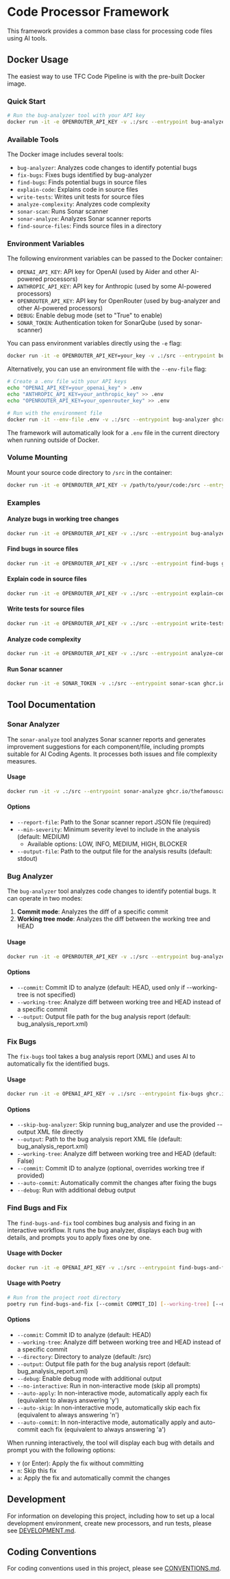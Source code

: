 # Code Processor Framework

This framework provides a common base class for processing code files using AI tools.

## Docker Usage

The easiest way to use TFC Code Pipeline is with the pre-built Docker image.

### Quick Start

```bash
# Run the bug-analyzer tool with your API key
docker run -it -e OPENROUTER_API_KEY -v .:/src --entrypoint bug-analyzer ghcr.io/thefamouscathq/tfc-code-pipeline
```

### Available Tools

The Docker image includes several tools:

- `bug-analyzer`: Analyzes code changes to identify potential bugs
- `fix-bugs`: Fixes bugs identified by bug-analyzer
- `find-bugs`: Finds potential bugs in source files
- `explain-code`: Explains code in source files
- `write-tests`: Writes unit tests for source files
- `analyze-complexity`: Analyzes code complexity
- `sonar-scan`: Runs Sonar scanner
- `sonar-analyze`: Analyzes Sonar scanner reports
- `find-source-files`: Finds source files in a directory

### Environment Variables

The following environment variables can be passed to the Docker container:

- `OPENAI_API_KEY`: API key for OpenAI (used by Aider and other AI-powered processors)
- `ANTHROPIC_API_KEY`: API key for Anthropic (used by some AI-powered processors)
- `OPENROUTER_API_KEY`: API key for OpenRouter (used by bug-analyzer and other AI-powered processors)
- `DEBUG`: Enable debug mode (set to "True" to enable)
- `SONAR_TOKEN`: Authentication token for SonarQube (used by sonar-scanner)

You can pass environment variables directly using the `-e` flag:

```bash
docker run -it -e OPENROUTER_API_KEY=your_key -v .:/src --entrypoint bug-analyzer ghcr.io/thefamouscathq/tfc-code-pipeline
```

Alternatively, you can use an environment file with the `--env-file` flag:

```bash
# Create a .env file with your API keys
echo "OPENAI_API_KEY=your_openai_key" > .env
echo "ANTHROPIC_API_KEY=your_anthropic_key" >> .env
echo "OPENROUTER_API_KEY=your_openrouter_key" >> .env

# Run with the environment file
docker run -it --env-file .env -v .:/src --entrypoint bug-analyzer ghcr.io/thefamouscathq/tfc-code-pipeline
```

The framework will automatically look for a `.env` file in the current directory when running outside of Docker.

### Volume Mounting

Mount your source code directory to `/src` in the container:

```bash
docker run -it -e OPENROUTER_API_KEY -v /path/to/your/code:/src --entrypoint bug-analyzer ghcr.io/thefamouscathq/tfc-code-pipeline
```

### Examples

#### Analyze bugs in working tree changes

```bash
docker run -it -e OPENROUTER_API_KEY -v .:/src --entrypoint bug-analyzer ghcr.io/thefamouscathq/tfc-code-pipeline --working-tree
```

#### Find bugs in source files

```bash
docker run -it -e OPENROUTER_API_KEY -v .:/src --entrypoint find-bugs ghcr.io/thefamouscathq/tfc-code-pipeline
```

#### Explain code in source files

```bash
docker run -it -e OPENROUTER_API_KEY -v .:/src --entrypoint explain-code ghcr.io/thefamouscathq/tfc-code-pipeline
```

#### Write tests for source files

```bash
docker run -it -e OPENROUTER_API_KEY -v .:/src --entrypoint write-tests ghcr.io/thefamouscathq/tfc-code-pipeline
```

#### Analyze code complexity

```bash
docker run -it -e OPENROUTER_API_KEY -v .:/src --entrypoint analyze-complexity ghcr.io/thefamouscathq/tfc-code-pipeline
```

#### Run Sonar scanner

```bash
docker run -it -e SONAR_TOKEN -v .:/src --entrypoint sonar-scan ghcr.io/thefamouscathq/tfc-code-pipeline
```

## Tool Documentation

### Sonar Analyzer

The `sonar-analyze` tool analyzes Sonar scanner reports and generates improvement suggestions for each component/file,
including prompts suitable for AI Coding Agents. It processes both issues and file complexity measures.

#### Usage

```bash
docker run -it -v .:/src --entrypoint sonar-analyze ghcr.io/thefamouscathq/tfc-code-pipeline --report-file /src/path/to/sonar/report.json [--min-severity SEVERITY] [--output-file /src/path/to/output.json]
```

#### Options

- `--report-file`: Path to the Sonar scanner report JSON file (required)
- `--min-severity`: Minimum severity level to include in the analysis (default: MEDIUM)
    - Available options: LOW, INFO, MEDIUM, HIGH, BLOCKER
- `--output-file`: Path to the output file for the analysis results (default: stdout)

### Bug Analyzer

The `bug-analyzer` tool analyzes code changes to identify potential bugs. It can operate in two modes:

1. **Commit mode**: Analyzes the diff of a specific commit
2. **Working tree mode**: Analyzes the diff between the working tree and HEAD

#### Usage

```bash
docker run -it -e OPENROUTER_API_KEY -v .:/src --entrypoint bug-analyzer ghcr.io/thefamouscathq/tfc-code-pipeline [--commit COMMIT_ID] [--working-tree] [--output /src/OUTPUT_FILE]
```

#### Options

- `--commit`: Commit ID to analyze (default: HEAD, used only if --working-tree is not specified)
- `--working-tree`: Analyze diff between working tree and HEAD instead of a specific commit
- `--output`: Output file path for the bug analysis report (default: bug_analysis_report.xml)

### Fix Bugs

The `fix-bugs` tool takes a bug analysis report (XML) and uses AI to automatically fix the identified bugs.

#### Usage

```bash
docker run -it -e OPENAI_API_KEY -v .:/src --entrypoint fix-bugs ghcr.io/thefamouscathq/tfc-code-pipeline [--skip-bug-analyzer] [--output /src/bug_analysis_report.xml] [--auto-commit]
```

#### Options

- `--skip-bug-analyzer`: Skip running bug_analyzer and use the provided --output XML file directly
- `--output`: Path to the bug analysis report XML file (default: bug_analysis_report.xml)
- `--working-tree`: Analyze diff between working tree and HEAD (default: False)
- `--commit`: Commit ID to analyze (optional, overrides working tree if provided)
- `--auto-commit`: Automatically commit the changes after fixing the bugs
- `--debug`: Run with additional debug output

### Find Bugs and Fix

The `find-bugs-and-fix` tool combines bug analysis and fixing in an interactive workflow. It runs the bug analyzer, displays each bug with details, and prompts you to apply fixes one by one.

#### Usage with Docker

```bash
docker run -it -e OPENAI_API_KEY -v .:/src --entrypoint find-bugs-and-fix ghcr.io/thefamouscathq/tfc-code-pipeline [--commit COMMIT_ID] [--working-tree] [--directory /src] [--output /src/bug_analysis_report.xml]
```

#### Usage with Poetry

```bash
# Run from the project root directory
poetry run find-bugs-and-fix [--commit COMMIT_ID] [--working-tree] [--directory DIRECTORY] [--output OUTPUT_FILE]
```

#### Options

- `--commit`: Commit ID to analyze (default: HEAD)
- `--working-tree`: Analyze diff between working tree and HEAD instead of a specific commit
- `--directory`: Directory to analyze (default: /src)
- `--output`: Output file path for the bug analysis report (default: bug_analysis_report.xml)
- `--debug`: Enable debug mode with additional output
- `--no-interactive`: Run in non-interactive mode (skip all prompts)
- `--auto-apply`: In non-interactive mode, automatically apply each fix (equivalent to always answering 'y')
- `--auto-skip`: In non-interactive mode, automatically skip each fix (equivalent to always answering 'n')
- `--auto-commit`: In non-interactive mode, automatically apply and auto-commit each fix (equivalent to always answering 'a')

When running interactively, the tool will display each bug with details and prompt you with the following options:
- `Y` (or Enter): Apply the fix without committing
- `n`: Skip this fix
- `a`: Apply the fix and automatically commit the changes

## Development

For information on developing this project, including how to set up a local development environment, create new processors, and run tests, please see [DEVELOPMENT.md](DEVELOPMENT.md).

## Coding Conventions

For coding conventions used in this project, please see [CONVENTIONS.md](CONVENTIONS.md).
